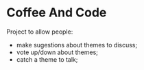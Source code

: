 # Coffee And Code

Project to allow people:
 - make sugestions about themes to discuss;
 - vote up/down about themes;
 - catch a theme to talk;

